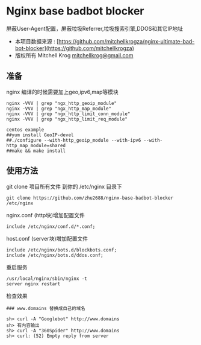 Nginx base badbot blocker
=====================
屏蔽User-Agent配置，屏蔽垃圾Referrer,垃圾搜索引擎,DDOS和其它IP地址

 - 本项目数据来源 : 
[https://github.com/mitchellkrogza/nginx-ultimate-bad-bot-blocker](https://github.com/mitchellkrogza)
 - 版权所有 Mitchell Krog [mitchellkrog@gmail.com](mitchellkrog@gmail.com)


## 准备
nginx 编译的时候需要加上geo,ipv6,map等模块

```
nginx -VVV | grep "ngx_http_geoip_module"
nginx -VVV | grep "ngx_http_map_module"
nginx -VVV | grep "ngx_http_limit_conn_module"
nginx -VVV | grep "ngx_http_limit_req_module"

centos example
##yum install GeoIP-devel
##./configure --with-http_geoip_module --with-ipv6 --with-http_map_module=shared
##make && make install

```

## 使用方法

git clone 项目所有文件 到你的 /etc/nginx 目录下
```
git clone https://github.com/zhu2688/nginx-base-badbot-blocker /etc/nginx

```
nginx.conf (http块)增加配置文件

```
include /etc/nginx/conf.d/*.conf;
```

host.conf (server块)增加配置文件
```
include /etc/nginx/bots.d/blockbots.conf;
include /etc/nginx/bots.d/ddos.conf;
```

重启服务
```
/usr/local/nginx/sbin/nginx -t
server nginx restart
```

检查效果
```
### www.domains 替换成自己的域名

sh> curl -A "Googlebot" http://www.domains
sh> 有内容输出
sh> curl -A "360Spider" http://www.domains
sh> curl: (52) Empty reply from server

```
